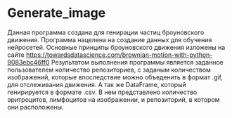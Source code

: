 # Generate_image
Данная программа создана для генирации частиц броуновского движения.
Программа нацелена на создание данных для обучения нейросетей. 
Основные принципы броуновского движения изложены на сайте https://towardsdatascience.com/brownian-motion-with-python-9083ebc46ff0
Результатом выполнения программы является заданное пользователем количество репозиториев, с заданым количеством изображений,
которые впоследствие можно объеденить в формат .gif, для отслеживания движения.
А так же DataFrame, который генирируется в формате .csv. В нем представлено количество эритроцитов, лимфоцитов на изображении,
и репозиторий, в котором они расположены.
